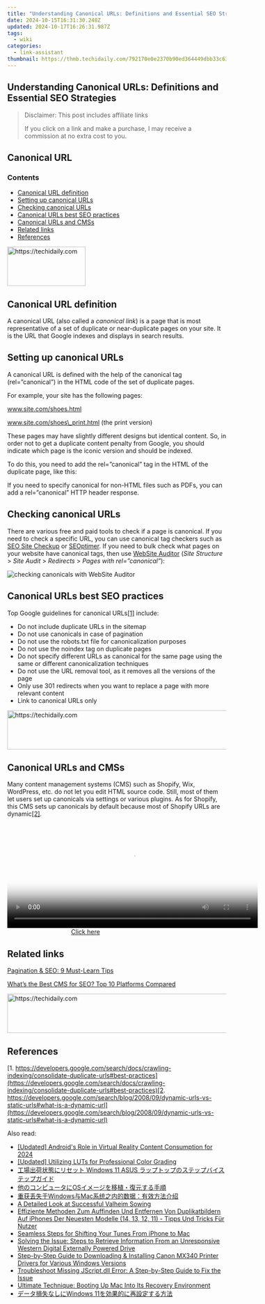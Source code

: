 ```yaml
---
title: "Understanding Canonical URLs: Definitions and Essential SEO Strategies"
date: 2024-10-15T16:31:30.248Z
updated: 2024-10-17T16:26:31.987Z
tags:
  - wiki
categories:
  - link-assistant
thumbnail: https://thmb.techidaily.com/792170e0e2370b90ed364449dbb33c6317a0c77d0146e2f6b1baa308caf64e32.jpg
---
```


## Understanding Canonical URLs: Definitions and Essential SEO Strategies

>  Disclaimer: This post includes affiliate links
>
>  If you click on a link and make a purchase, I may receive a commission at no extra cost to you.
>

## Canonical URL

### Contents

* [Canonical URL definition](https://tools.techidaily.com/link-assistant/products/)
* [Setting up canonical URLs](https://tools.techidaily.com/link-assistant/products/)
* [Checking canonical URLs](https://tools.techidaily.com/link-assistant/products/)
* [Canonical URLs best SEO practices](https://tools.techidaily.com/link-assistant/products/)
* [Canonical URLs and CMSs](https://tools.techidaily.com/link-assistant/products/)
* [Related links](https://tools.techidaily.com/link-assistant/products/)
* [References](https://tools.techidaily.com/link-assistant/products/)

<!-- affiliate ads begin -->
<a href="https://aligracehair.sjv.io/c/5597632/2135411/19272" target="_top" id="2135411">
  <img src="//a.impactradius-go.com/display-ad/19272-2135411" border="0" alt="https://techidaily.com" width="180" height="90"/>
</a>
<img height="0" width="0" src="https://aligracehair.sjv.io/i/5597632/2135411/19272" style="position:absolute;visibility:hidden;" border="0" />
<!-- affiliate ads end -->

## Canonical URL definition

A canonical URL (also called a _canonical link_) is a page that is most representative of a set of duplicate or near-duplicate pages on your site. It is the URL that Google indexes and displays in search results.

## Setting up canonical URLs

A canonical URL is defined with the help of the canonical tag (rel=”canonical”) in the HTML code of the set of duplicate pages.

For example, your site has the following pages:

www.site.com/shoes.html

www.site.com/shoes\_print.html (the print version)

These pages may have slightly different designs but identical content. So, in order not to get a duplicate content penalty from Google, you should indicate which page is the iconic version and should be indexed. 

To do this, you need to add the rel=”canonical” tag in the HTML of the duplicate page, like this:

<link rel="canonical" href="http://www.site.com.shoes.html" />

If you need to specify canonical for non-HTML files such as PDFs, you can add a rel=”canonical” HTTP header response.

## Checking canonical URLs

There are various free and paid tools to check if a page is canonical. If you need to check a specific URL, you can use canonical tag checkers such as [SEO Site Checkup](https://seositecheckup.com/tools/canonical-tag-test) or [SEOptimer](https://www.seoptimer.com/canonical-checker). If you need to bulk check what pages on your website have canonical tags, then use [WebSite Auditor](https://tools.techidaily.com/link-assistant/products/) (_Site Structure_ \> _Site Audit_ \> _Redirects_ \> _Pages with rel=”canonical”_):

![checking canonicals with WebSite Auditor](https://cdn1.link-assistant.com/thumbs/w1387-c1/upload/seowiki/posts/29/cl1.png)

## Canonical URLs best SEO practices

Top Google guidelines for canonical URLs[\[1\]](https://tools.techidaily.com/link-assistant/products/) include:

* Do not include duplicate URLs in the sitemap
* Do not use canonicals in case of pagination
* Do not use the robots.txt file for canonicalization purposes
* Do not use the noindex tag on duplicate pages
* Do not specify different URLs as canonical for the same page using the same or different canonicalization techniques
* Do not use the URL removal tool, as it removes all the versions of the page
* Only use 301 redirects when you want to replace a page with more relevant content
* Link to canonical URLs only

<!-- affiliate ads begin -->
<a href="https://unicoeye.pxf.io/c/5597632/2134224/18498" target="_top" id="2134224">
  <img src="//a.impactradius-go.com/display-ad/18498-2134224" border="0" alt="https://techidaily.com" width="728" height="90"/>
</a>
<img height="0" width="0" src="https://unicoeye.pxf.io/i/5597632/2134224/18498" style="position:absolute;visibility:hidden;" border="0" />
<!-- affiliate ads end -->

## Canonical URLs and CMSs

Many content management systems (CMS) such as Shopify, Wix, WordPress, etc. do not let you edit HTML source code. Still, most of them let users set up canonicals via settings or various plugins. As for Shopify, this CMS sets up canonicals by default because most of Shopify URLs are dynamic[\[2\]](https://tools.techidaily.com/link-assistant/products/).

<!-- affiliate ads begin -->
<span id="1982459">
					<video width="576" height="240" style="cursor:pointer"
           poster="//a.impactradius-go.com/display-clicktoplayimage/1982459.png"
           onclick="if(!this.playClicked){this.play();this.setAttribute('controls',true);this.playClicked=true;}">
	   <source src="//a.impactradius-go.com/display-ad/22993-1982459">
	   <img src="//a.impactradius-go.com/display-clicktoplayimage/1982459.png" style="border: none; height: 100%; width: 100%; object-fit: contain">
	</video>
	<div style="width:360px;text-align:center"><a href="javascript:window.open(decodeURIComponent('https%3A%2F%2Fhomestyler.sjv.io%2Fc%2F5597632%2F1982459%2F22993'), '_blank');void(0);">Click here</a></div>
</span>
<img height="0" width="0" src="https://imp.pxf.io/i/5597632/1982459/22993" style="position:absolute;visibility:hidden;" border="0" />
<!-- affiliate ads end -->

## Related links

[Pagination & SEO: 9 Must-Learn Tips](https://tools.techidaily.com/link-assistant/products/)

[What’s the Best CMS for SEO? Top 10 Platforms Compared](https://tools.techidaily.com/link-assistant/products/)

<!-- affiliate ads begin -->
<a href="https://appsumo.8odi.net/c/5597632/2075471/7443" target="_top" id="2075471">
  <img src="//a.impactradius-go.com/display-ad/7443-2075471" border="0" alt="https://techidaily.com" width="728" height="90"/>
</a>
<img height="0" width="0" src="https://appsumo.8odi.net/i/5597632/2075471/7443" style="position:absolute;visibility:hidden;" border="0" />
<!-- affiliate ads end -->

## References

[1. https://developers.google.com/search/docs/crawling-indexing/consolidate-duplicate-urls#best-practices](https://developers.google.com/search/docs/crawling-indexing/consolidate-duplicate-urls#best-practices)[2. https://developers.google.com/search/blog/2008/09/dynamic-urls-vs-static-urls#what-is-a-dynamic-url](https://developers.google.com/search/blog/2008/09/dynamic-urls-vs-static-urls#what-is-a-dynamic-url)

<ins class="adsbygoogle"
     style="display:block"
     data-ad-format="autorelaxed"
     data-ad-client="ca-pub-7571918770474297"
     data-ad-slot="1223367746"></ins>

<ins class="adsbygoogle"
     style="display:block"
     data-ad-client="ca-pub-7571918770474297"
     data-ad-slot="8358498916"
     data-ad-format="auto"
     data-full-width-responsive="true"></ins>

<span class="atpl-alsoreadstyle">Also read:</span>
<div><ul>
<li><a href="https://fox-http.techidaily.com/updated-androids-role-in-virtual-reality-content-consumption-for-2024/"><u>[Updated] Android's Role in Virtual Reality Content Consumption for 2024</u></a></li>
<li><a href="https://some-tips.techidaily.com/updated-utilizing-luts-for-professional-color-grading/"><u>[Updated] Utilizing LUTs for Professional Color Grading</u></a></li>
<li><a href="https://win-top.techidaily.com/windows-11-asus/"><u>工場出荷状態にリセット Windows 11 ASUS ラップトップのステップバイステップガイド</u></a></li>
<li><a href="https://win-top.techidaily.com/1728475584940-os/"><u>他のコンピュータにOSイメージを移植・復元する手順</u></a></li>
<li><a href="https://win-top.techidaily.com/1728468372571-windowsmac/"><u>重获丢失于Windows与Mac系统之内的数据：有效方法介绍</u></a></li>
<li><a href="https://video-screen-grab.techidaily.com/a-detailed-look-at-successful-valheim-sowing/"><u>A Detailed Look at Successful Valheim Sowing</u></a></li>
<li><a href="https://win-top.techidaily.com/effiziente-methoden-zum-auffinden-und-entfernen-von-duplikatbildern-auf-iphones-der-neuesten-modelle-14-13-12-11-tipps-und-tricks-fur-nutzer/"><u>Effiziente Methoden Zum Auffinden Und Entfernen Von Duplikatbildern Auf iPhones Der Neuesten Modelle (14, 13, 12, 11) - Tipps Und Tricks Für Nutzer</u></a></li>
<li><a href="https://some-knowledge.techidaily.com/seamless-steps-for-shifting-your-tunes-from-iphone-to-mac/"><u>Seamless Steps for Shifting Your Tunes From iPhone to Mac</u></a></li>
<li><a href="https://win-top.techidaily.com/solving-the-issue-steps-to-retrieve-information-from-an-unresponsive-western-digital-externally-powered-drive/"><u>Solving the Issue: Steps to Retrieve Information From an Unresponsive Western Digital Externally Powered Drive</u></a></li>
<li><a href="https://win-dash.techidaily.com/step-by-step-guide-to-downloading-and-installing-canon-mx340-printer-drivers-for-various-windows-versions/"><u>Step-by-Step Guide to Downloading & Installing Canon MX340 Printer Drivers for Various Windows Versions</u></a></li>
<li><a href="https://technical-tips.techidaily.com/troubleshoot-missing-jscriptdll-error-a-step-by-step-guide-to-fix-the-issue/"><u>Troubleshoot Missing JScript.dll Error: A Step-by-Step Guide to Fix the Issue</u></a></li>
<li><a href="https://tech-renaissance.techidaily.com/ultimate-technique-booting-up-mac-into-its-recovery-environment/"><u>Ultimate Technique: Booting Up Mac Into Its Recovery Environment</u></a></li>
<li><a href="https://win-top.techidaily.com/1728502597635-windows-11/"><u>データ損失なしにWindows 11を効果的に再設定する方法</u></a></li>
</ul></div>


